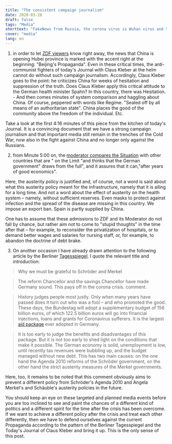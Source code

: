 ```yaml
---
title: "The consistent campaign journalism"
date: 2020-03-28
draft: false
tags: "Media"
shorttext: "FakeNews from Russia, the corona virus is Wuhan virus and Schröder, Merkel and Schäuble save euros. Stupidity, enemy image, nastiness also lives in crisis."
cover: "media"
lang: en
---
```


1. in order to let [ZDF viewers](https://www.zdf.de/nachrichten/heute-journal/heute-journal-vom-24-03-2020-102.html "heute journal vom 24.03.2020") know right away, the news that China is opening Hubei province is marked with the accent right at the beginning: "Beijing's Propaganda". Even in these critical times, the anti-communist fighters of today's Journal with Claus Kleber at the helm cannot do without such campaign journalism. Accordingly, Claus Kleber goes to the point: he criticizes China for weeks of hesitation and suppression of the truth. Does Claus Kleber apply this critical attitude to the German health minister Spahn? In this country, there was Hesitation. - And then comes minutes of system comparison and haggling about China. Of course, peppered with words like Regime. "Sealed off by all means of an authoritarian state". China places the good of the community above the freedom of the individual. Etc.

Take a look at the first 4:16 minutes of this piece from the kitchen of today's Journal. It is a convincing document that we have a strong campaign journalism and that important media still remain in the trenches of the Cold War, now also in the fight against China and no longer only against the Russians.


2. from Minute 5:00 on, the [moderator compares the Situation](https://www.zdf.de/nachrichten/heute-journal/heute-journal-vom-23-03-2020-102.html "heute journal vom 23.03.2020") with other countries that are " on the Limit "and thinks that the German government" draws from the full", and it assures that it can,"after years of good economics".

Here, the austerity policy is justified and, of course, not a word is said about what this austerity policy meant for the infrastructure, namely that it is ailing for a long time. And not a word about the effect of austerity on the health system – namely, without sufficient reserves. Even masks to protect against infection and the spread of the disease are missing in this country. We impose an export ban. Spain is partly supplied by China.

One has to assume that these admissions to ZDF and its Moderator do not fall by chance, but rather aim not to come to "stupid thoughts" in the time after that – for example, to reconsider the privatization of hospitals, or to demand better wages and salaries for nursing staff, or, for example, to abandon the doctrine of debt brake.

3. On another occasion I have already drawn attention to the following article by the Berliner [Tagesspiegel](https://www.tagesspiegel.de/politik/deutschland-in-der-coronakrise-warum-wir-schroeder-und-merkel-dankbar-sein-muessen/25675874.html "Warum wir Schröder und Merkel dankbar sein müssen"). I quote the relevant title and introduction:

> Why we must be grateful to Schröder and Merkel

> The reform Chancellor and the savings Chancellor have made Germany sound. This pays off in the corona crisis. comment.

> History judges people most justly. Only when many years have passed does it turn out who was a fool – and who promoted the good. These days, the Bundestag will adopt a supplementary budget of 156 billion euros, of which 122.5 billion euros will go into financial injections, loans and grants for Coronavirus sufferers. It is the largest [aid package](https://www.tagesspiegel.de/politik/wie-die-bundesregierung-die-wirtschaft-stuetzen-will-scholz-persoenlicher-whatever-it-takes-moment/25642184.html "Scholz' persönlicher \"Whatever it takes\"-Moment") ever adopted in Germany.

> It is too early to judge the benefits and disadvantages of this package. But it is not too early to shed light on the conditions that make it possible. The German economy is solid, unemployment is low, until recently tax revenues were bubbling up, and the budget managed without new debt. This has two main causes: on the one hand the Agenda 2010 reforms of the Schröder government, on the other hand the strict austerity measures of the Merkel governments.

Here, too, it remains to be noted that this comment obviously aims to prevent a different policy from Schröder's Agenda 2010 and Angela Merkel's and Schäuble's austerity policies in the future.

You should keep an eye on these targeted and planned media events before you are too inclined to see and paint the chances of a different kind of politics and a different spirit for the time after the crisis has been overcome. If we want to achieve a different policy after the crisis and treat each other differently, then we have to defend ourselves against the current Propaganda according to the pattern of the Berliner Tagesspiegel and the Today's Journal of Claus Kleber and bring it up. This is the only sense of this post.

